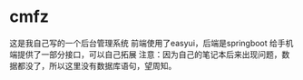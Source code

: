 # cmfz
这是我自己写的一个后台管理系统
前端使用了easyui，后端是springboot
给手机端提供了一部分接口，可以自己拓展
注意：因为自己的笔记本后来出现问题，数据都没了，所以这里没有数据库语句，望周知。
